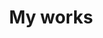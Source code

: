 ---
title: My works
description: A curated collection of websites, applications, and interfaces built with passion, precision, and a love for clean code.
---